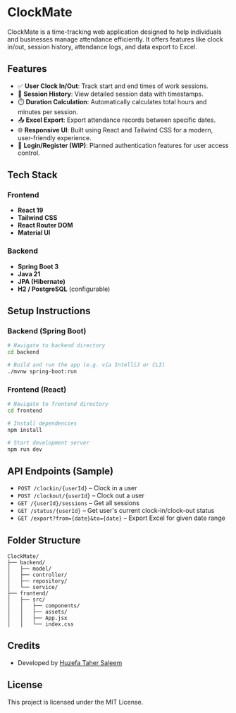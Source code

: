 # ClockMate

ClockMate is a time-tracking web application designed to help individuals and businesses manage attendance efficiently. It offers features like clock in/out, session history, attendance logs, and data export to Excel.

## Features

- ✅ **User Clock In/Out**: Track start and end times of work sessions.
- 📅 **Session History**: View detailed session data with timestamps.
- ⏱️ **Duration Calculation**: Automatically calculates total hours and minutes per session.
- 📤 **Excel Export**: Export attendance records between specific dates.
- 🌐 **Responsive UI**: Built using React and Tailwind CSS for a modern, user-friendly experience.
- 🔐 **Login/Register (WIP)**: Planned authentication features for user access control.

## Tech Stack

### Frontend
- **React 19**
- **Tailwind CSS**
- **React Router DOM**
- **Material UI**

### Backend
- **Spring Boot 3**
- **Java 21**
- **JPA (Hibernate)**
- **H2 / PostgreSQL** (configurable)

## Setup Instructions

### Backend (Spring Boot)
```bash
# Navigate to backend directory
cd backend

# Build and run the app (e.g. via IntelliJ or CLI)
./mvnw spring-boot:run
```

### Frontend (React)
```bash
# Navigate to frontend directory
cd frontend

# Install dependencies
npm install

# Start development server
npm run dev
```

## API Endpoints (Sample)

- `POST /clockin/{userId}` – Clock in a user
- `POST /clockout/{userId}` – Clock out a user
- `GET /{userId}/sessions` – Get all sessions
- `GET /status/{userId}` – Get user's current clock-in/clock-out status
- `GET /export?from={date}&to={date}` – Export Excel for given date range

## Folder Structure

```
ClockMate/
├── backend/
│   ├── model/
│   ├── controller/
│   ├── repository/
│   └── service/
├── frontend/
│   ├── src/
│   │   ├── components/
│   │   ├── assets/
│   │   ├── App.jsx
│   │   └── index.css
```

## Credits
- Developed by [Huzefa Taher Saleem](https://github.com/huzefa897)

## License
This project is licensed under the MIT License.
